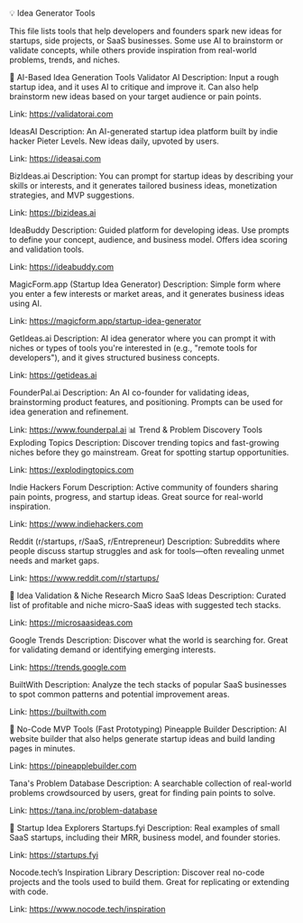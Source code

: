 💡 Idea Generator Tools

This file lists tools that help developers and founders spark new ideas for startups, side projects, or SaaS businesses. Some use AI to brainstorm or validate concepts, while others provide inspiration from real-world problems, trends, and niches.

🤖 AI-Based Idea Generation Tools
Validator AI
Description: Input a rough startup idea, and it uses AI to critique and improve it. Can also help brainstorm new ideas based on your target audience or pain points.

Link: https://validatorai.com

IdeasAI
Description: An AI-generated startup idea platform built by indie hacker Pieter Levels. New ideas daily, upvoted by users.

Link: https://ideasai.com

BizIdeas.ai
Description: You can prompt for startup ideas by describing your skills or interests, and it generates tailored business ideas, monetization strategies, and MVP suggestions.

Link: https://bizideas.ai

IdeaBuddy
Description: Guided platform for developing ideas. Use prompts to define your concept, audience, and business model. Offers idea scoring and validation tools.

Link: https://ideabuddy.com

MagicForm.app (Startup Idea Generator)
Description: Simple form where you enter a few interests or market areas, and it generates business ideas using AI.

Link: https://magicform.app/startup-idea-generator

GetIdeas.ai
Description: AI idea generator where you can prompt it with niches or types of tools you're interested in (e.g., "remote tools for developers"), and it gives structured business concepts.

Link: https://getideas.ai

FounderPal.ai
Description: An AI co-founder for validating ideas, brainstorming product features, and positioning. Prompts can be used for idea generation and refinement.

Link: https://www.founderpal.ai
📊 Trend & Problem Discovery Tools
Exploding Topics
Description: Discover trending topics and fast-growing niches before they go mainstream. Great for spotting startup opportunities.

Link: https://explodingtopics.com

Indie Hackers Forum
Description: Active community of founders sharing pain points, progress, and startup ideas. Great source for real-world inspiration.

Link: https://www.indiehackers.com

Reddit (r/startups, r/SaaS, r/Entrepreneur)
Description: Subreddits where people discuss startup struggles and ask for tools—often revealing unmet needs and market gaps.

Link: https://www.reddit.com/r/startups/

🧠 Idea Validation & Niche Research
Micro SaaS Ideas
Description: Curated list of profitable and niche micro-SaaS ideas with suggested tech stacks.

Link: https://microsaasideas.com

Google Trends
Description: Discover what the world is searching for. Great for validating demand or identifying emerging interests.

Link: https://trends.google.com

BuiltWith
Description: Analyze the tech stacks of popular SaaS businesses to spot common patterns and potential improvement areas.

Link: https://builtwith.com

🧪 No-Code MVP Tools (Fast Prototyping)
Pineapple Builder
Description: AI website builder that also helps generate startup ideas and build landing pages in minutes.

Link: https://pineapplebuilder.com

Tana's Problem Database
Description: A searchable collection of real-world problems crowdsourced by users, great for finding pain points to solve.

Link: https://tana.inc/problem-database

🧭 Startup Idea Explorers
Startups.fyi
Description: Real examples of small SaaS startups, including their MRR, business model, and founder stories.

Link: https://startups.fyi

Nocode.tech’s Inspiration Library
Description: Discover real no-code projects and the tools used to build them. Great for replicating or extending with code.

Link: https://www.nocode.tech/inspiration
